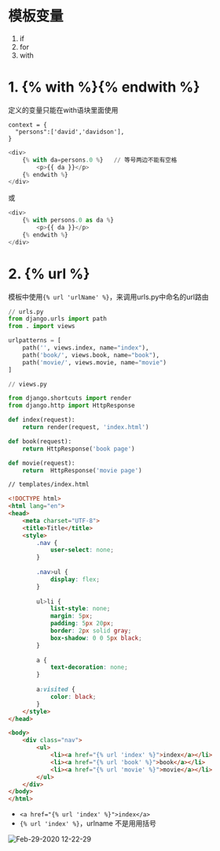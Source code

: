 
# 模板变量
1. if
2. for
3. with





# 1. {% with %}{% endwith %}
定义的变量只能在with语块里面使用

```
context = {
  "persons":['david','davidson'],
}
```
```python
<div>
    {% with da=persons.0 %}   // 等号两边不能有空格
        <p>{{ da }}</p>
    {% endwith %}
</div>
```
或
```python
<div>
    {% with persons.0 as da %}  
        <p>{{ da }}</p>
    {% endwith %}
</div>
```

# 2. {% url %}
模板中使用`{% url 'urlName' %}`，来调用urls.py中命名的url路由


```python
// urls.py
from django.urls import path
from . import views

urlpatterns = [
    path('', views.index, name="index"),
    path('book/', views.book, name="book"),
    path('movie/', views.movie, name="movie")
]
```

```python
// views.py

from django.shortcuts import render
from django.http import HttpResponse

def index(request):
    return render(request, 'index.html')

def book(request):
    return HttpResponse('book page')

def movie(request):
    return  HttpResponse('movie page')
```

```html
// templates/index.html

<!DOCTYPE html>
<html lang="en">
<head>
    <meta charset="UTF-8">
    <title>Title</title>
    <style>
        .nav {
            user-select: none;
        }
        
        .nav>ul {
            display: flex;
        }
        
        ul>li {
            list-style: none;
            margin: 5px;
            padding: 5px 20px;
            border: 2px solid gray;
            box-shadow: 0 0 5px black;
        }
        
        a {
            text-decoration: none;
        }
        
        a:visited {
            color: black;
        }
    </style>
</head>

<body>
    <div class="nav">
        <ul>
            <li><a href="{% url 'index' %}">index</a></li>
            <li><a href="{% url 'book' %}">book</a></li>
            <li><a href="{% url 'movie' %}">movie</a></li>
        </ul>
    </div>
</body>
</html>
```
- `<a href="{% url 'index' %}">index</a>`
- `{% url 'index' %}`，urlname 不是用用括号

![Feb-29-2020 12-22-29](https://user-images.githubusercontent.com/26485327/75600743-31a78580-5aee-11ea-9bf8-3852b9934cba.gif)











